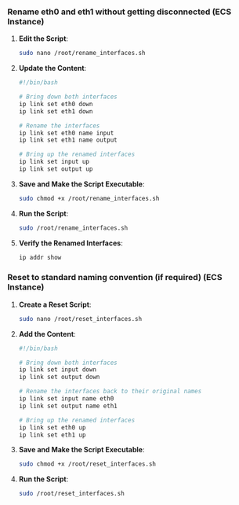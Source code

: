 ### Rename eth0 and eth1 without getting disconnected (ECS Instance)

1. **Edit the Script**:
   ```bash
   sudo nano /root/rename_interfaces.sh
   ```

2. **Update the Content**:
   ```bash
   #!/bin/bash

   # Bring down both interfaces
   ip link set eth0 down
   ip link set eth1 down

   # Rename the interfaces
   ip link set eth0 name input
   ip link set eth1 name output

   # Bring up the renamed interfaces
   ip link set input up
   ip link set output up
   ```

3. **Save and Make the Script Executable**:
   ```bash
   sudo chmod +x /root/rename_interfaces.sh
   ```

4. **Run the Script**:
   ```bash
   sudo /root/rename_interfaces.sh
   ```

5. **Verify the Renamed Interfaces**:
   ```bash
   ip addr show
   ```

### Reset to standard naming convention (if required) (ECS Instance)

1. **Create a Reset Script**:
   ```bash
   sudo nano /root/reset_interfaces.sh
   ```

2. **Add the Content**:
   ```bash
   #!/bin/bash

   # Bring down both interfaces
   ip link set input down
   ip link set output down

   # Rename the interfaces back to their original names
   ip link set input name eth0
   ip link set output name eth1

   # Bring up the renamed interfaces
   ip link set eth0 up
   ip link set eth1 up
   ```

3. **Save and Make the Script Executable**:
   ```bash
   sudo chmod +x /root/reset_interfaces.sh
   ```

4. **Run the Script**:
   ```bash
   sudo /root/reset_interfaces.sh
   ```
